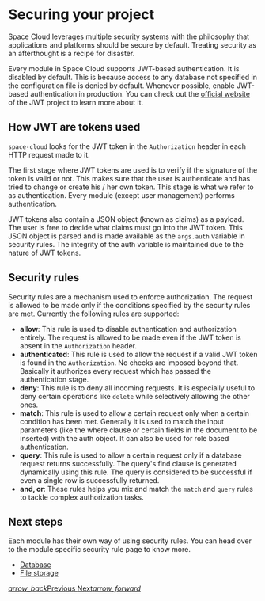 # Securing your project

Space Cloud leverages multiple security systems with the philosophy that applications and platforms should be secure by default. Treating security as an afterthought is a recipe for disaster.

Every module in Space Cloud supports JWT-based authentication. It is disabled by default. This is because access to any database not specified in the configuration file is denied by default. Whenever possible, enable JWT-based authentication in production. You can check out the [official website](https://jwt.io) of the JWT project to learn more about it.

## How JWT are tokens used

`space-cloud` looks for the JWT token in the `Authorization` header in each HTTP request made to it.

The first stage where JWT tokens are used is to verify if the signature of the token is valid or not. This makes sure that the user is authenticate and has tried to change or create his / her own token. This stage is what we refer to as authentication. Every module (except user management) performs authentication.

JWT tokens also contain a JSON object (known as claims) as a payload. The user is free to decide what claims must go into the JWT token. This JSON object is parsed and is made available as the `args.auth` variable in security rules. The integrity of the auth variable is maintained due to the nature of JWT tokens.

## Security rules

Security rules are a mechanism used to enforce authorization. The request is allowed to be made only if the conditions specified by the security rules are met. Currently the following rules are supported:

- **allow**: This rule is used to disable authentication and authorization entirely. The request is allowed to be made even if the JWT token is absent in the `Authorization` header.
- **authenticated**: This rule is used to allow the request if a valid JWT token is found in the `Authorization`. No checks are imposed beyond that. Basically it authorizes every request which has passed the authentication stage.
- **deny**: This rule is to deny all incoming requests. It is especially useful to deny certain operations like `delete` while selectively allowing the other ones.
- **match**: This rule is used to allow a certain request only when a certain condition has been met. Generally it is used to match the input parameters (like the where clause or certain fields in the document to be inserted) with the auth object. It can also be used for role based authentication.
- **query**: This rule is used to allow a certain request only if a database request returns successfully. The query's find clause is generated dynamically using this rule. The query is considered to be successful if even a single row is successfully returned.
- **and, or**: These rules helps you mix and match the `match` and `query` rules to tackle complex authorization tasks.

## Next steps

Each module has their own way of using security rules. You can head over to the module specific security rule page to know more.

- [Database](/docs/security/database)
- [File storage](/docs/security/file-storage)

<div class="btns-wrapper">
  <a href="/docs/functions" class="waves-effect waves-light btn primary-btn-border btn-small">
    <i class="material-icons btn-with-icon">arrow_back</i>Previous
  </a>
  <a href="/docs/security/database" class="waves-effect waves-light btn primary-btn-fill btn-small">
    Next<i class="material-icons btn-with-icon">arrow_forward</i>
  </a>
</div>